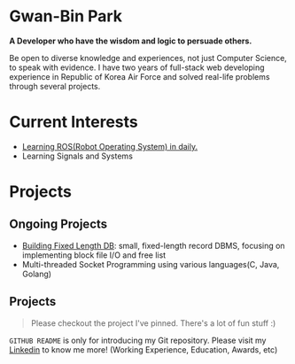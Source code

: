 # Gwan-Bin Park
**A Developer who have the wisdom and logic to persuade others.**

Be open to diverse knowledge and experiences, not just Computer Science, to speak with evidence. I have two years of full-stack web developing experience in Republic of Korea Air Force and solved real-life problems through several projects.

# Current Interests
* [Learning ROS(Robot Operating System) in daily.](https://github.com/bgb10?tab=repositories)
* Learning Signals and Systems

# Projects
## Ongoing Projects
* [Building Fixed Length DB](https://github.com/bgb10/fixed-length-db): small, fixed-length record DBMS, focusing on implementing block file I/O and free list
* Multi-threaded Socket Programming using various languages(C, Java, Golang)
  
## Projects
> Please checkout the project I've pinned. There's a lot of fun stuff :)

`GITHUB README` is only for introducing my Git repository. Please visit my [Linkedin](https://www.linkedin.com/in/gwanbinpark/) to know me more! (Working Experience, Education, Awards, etc)
